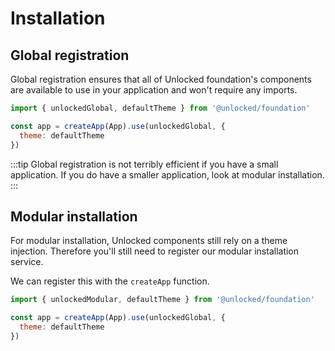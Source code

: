 # Installation

## Global registration

Global registration ensures that all of Unlocked foundation's components are available to use in your application and won't require any imports.

```js
import { unlockedGlobal, defaultTheme } from '@unlocked/foundation'

const app = createApp(App).use(unlockedGlobal, { 
  theme: defaultTheme
})
```

:::tip 
Global registration is not terribly efficient if you have a small application. If you do have a smaller application, look at modular installation.
:::
## Modular installation

For modular installation, Unlocked components still rely on a theme injection. Therefore you'll still need to register our modular installation service.

We can register this with the `createApp` function.

```js
import { unlockedModular, defaultTheme } from '@unlocked/foundation'

const app = createApp(App).use(unlockedGlobal, { 
  theme: defaultTheme
})
```